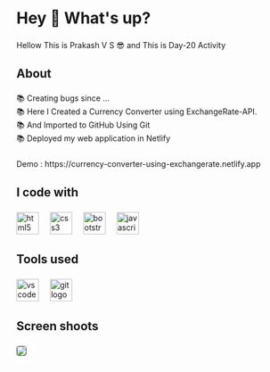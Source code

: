 <h1 align="left">Hey 👋 What's up?</h1>

###

<p align="left">Hellow This is Prakash V S 😎 and This is Day-20 Activity</p>

###

<h2 align="left">About</h2>

###

<p align="left">📚  Creating bugs since ...<br>📚  Here I Created a Currency Converter using ExchangeRate-API.<br>📚  And Imported to GitHub Using Git<br>📚  Deployed my web application in Netlify</p>

###

 <p align="1eft">Demo : https://currency-converter-using-exchangerate.netlify.app</p> 
   
###


<h2 align="left">I code with</h2>

###

<div align="left">
  <img src="https://cdn.jsdelivr.net/gh/devicons/devicon/icons/html5/html5-original.svg" height="40" alt="html5 logo"  />
  <img width="12" />
  <img src="https://cdn.jsdelivr.net/gh/devicons/devicon/icons/css3/css3-original.svg" height="40" alt="css3 logo"  />
  <img width="12" />
  <img src="https://cdn.jsdelivr.net/gh/devicons/devicon/icons/bootstrap/bootstrap-original.svg" height="40" alt="bootstrap logo"  />
  <img width="12" />
  <img src="https://cdn.jsdelivr.net/gh/devicons/devicon/icons/javascript/javascript-original.svg" height="40" alt="javascript logo"  />
</div>

###

<h2 align="left">Tools used</h2>

###

<div align="left">
  <img src="https://img.shields.io/badge/Visual Studio Code-007ACC?logo=visualstudiocode&logoColor=white&style=for-the-badge" height="40" alt="vscode logo"  />
  <img width="12" />
  <img src="https://img.shields.io/badge/Git-F05032?logo=git&logoColor=white&style=for-the-badge" height="40" alt="git logo"  />
</div>

###

<h2 align="left">Screen shoots</h2>

###
<img
  style="border: 1px solid rgba(100, 100, 100, 1); border-radius: 4px; box-shadow: 0px 0px 39px 14px rgba(255, 255, 255, 1);"
  align="left"
  src="[https://github.com/Prakash-V-S/Day-17-Restcountries-Weather-using-fetch-API/assets/141955456/0ec4b6bc-28bf-4a69-95f8-256b13af8700](https://github.com/Prakash-V-S/Currency-Converter-using-ExchangeRate-API/assets/141955456/56c6b6cd-759d-46e4-97e3-73137ae88ead)https://github.com/Prakash-V-S/Currency-Converter-using-ExchangeRate-API/assets/141955456/56c6b6cd-759d-46e4-97e3-73137ae88ead"
/>
